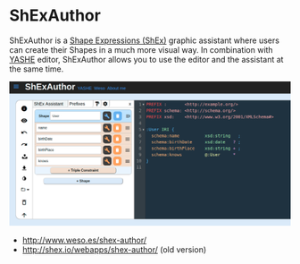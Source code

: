 # ShExAuthor
ShExAuthor is a  [Shape Expressions (ShEx)](http://shex.io/) graphic assistant where users can create their Shapes in a much more visual way.
In combination with [YASHE](https://github.com/weso/YASHE) editor, ShExAuthor allows you to use the editor and the assistant at the same time.

![shex-author](./public/author.png)


* http://www.weso.es/shex-author/
* http://shex.io/webapps/shex-author/ (old version)
